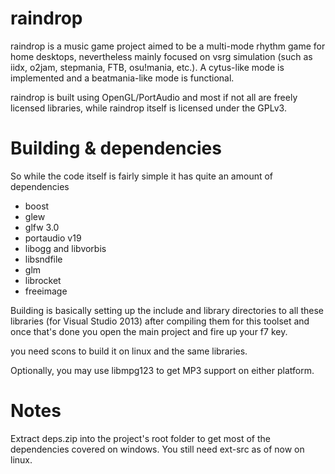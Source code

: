 raindrop
=====

raindrop is a music game project aimed to be a multi-mode rhythm game for home desktops, nevertheless mainly focused on vsrg simulation (such as iidx, o2jam, stepmania, FTB, osu!mania, etc.). 
A cytus-like mode is implemented and a beatmania-like mode is functional.

raindrop is built using OpenGL/PortAudio and most if not all are freely licensed libraries, while raindrop itself is licensed under the GPLv3.


Building & dependencies
=====
So while the code itself is fairly simple it has quite an amount of dependencies

* boost
* glew
* glfw 3.0
* portaudio v19
* libogg and libvorbis
* libsndfile
* glm
* librocket
* freeimage

Building is basically setting up the include and library directories to all these libraries (for Visual Studio 2013) after compiling them for this toolset and once that's done you open the main project and fire up your f7 key.

you need scons to build it on linux and the same libraries.

Optionally, you may use libmpg123 to get MP3 support on either platform.

Notes
=====
Extract deps.zip into the project's root folder to get most of the dependencies covered on windows. You still need ext-src as of now on linux.
